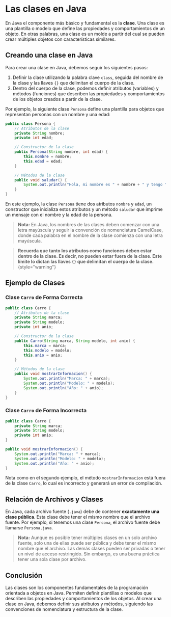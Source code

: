 # Las clases en Java

En Java el componente más básico y fundamental es la **clase**. Una clase es una plantilla o modelo que define las
propiedades y comportamientos de un objeto. En otras palabras, una clase es un molde a partir del cual se pueden crear
múltiples objetos con características similares.

## Creando una clase en Java

Para crear una clase en Java, debemos seguir los siguientes pasos:

1. Definir la clase utilizando la palabra clave `class`, seguida del nombre de la clase y las llaves `{}` que delimitan
   el cuerpo de la clase.
2. Dentro del cuerpo de la clase, podemos definir atributos (variables) y métodos (funciones) que describen las
   propiedades y comportamientos de los objetos creados a partir de la clase.

Por ejemplo, la siguiente clase `Persona` define una plantilla para objetos que representan personas con un nombre y una
edad:

```java
public class Persona {
    // Atributos de la clase
    private String nombre;
    private int edad;

    // Constructor de la clase
    public Persona(String nombre, int edad) {
        this.nombre = nombre;
        this.edad = edad;
    }

    // Métodos de la clase
    public void saludar() {
        System.out.println("Hola, mi nombre es " + nombre + " y tengo " + edad + " años.");
    }
}
```

En este ejemplo, la clase `Persona` tiene dos atributos `nombre` y `edad`, un constructor que inicializa estos atributos
y un método `saludar` que imprime un mensaje con el nombre y la edad de la persona.

> **Nota:** En Java, los nombres de las clases deben comenzar con una letra mayúscula y seguir la convención de
> nomenclatura CamelCase, donde cada palabra en el nombre de la clase comienza con una letra mayúscula.

> **Recuerda que tanto los atributos como funciones deben estar dentro de la clase. Es decir, no pueden estar fuera
> de la clase. Este límite lo dictan las llaves `{}` que delimitan el cuerpo de la clase.**
> {style="warning"}

## Ejemplo de Clases

### Clase `Carro` de Forma Correcta

```java
public class Carro {
    // Atributos de la clase
    private String marca;
    private String modelo;
    private int anio;

    // Constructor de la clase
    public Carro(String marca, String modelo, int anio) {
        this.marca = marca;
        this.modelo = modelo;
        this.anio = anio;
    }

    // Métodos de la clase
    public void mostrarInformacion() {
        System.out.println("Marca: " + marca);
        System.out.println("Modelo: " + modelo);
        System.out.println("Año: " + anio);
    }
}
```

### Clase `Carro` de Forma Incorrecta

```java
public class Carro {
    private String marca;
    private String modelo;
    private int anio;
}

public void mostrarInformacion() {
    System.out.println("Marca: " + marca);
    System.out.println("Modelo: " + modelo);
    System.out.println("Año: " + anio);
}
```

Nota como en el segundo ejemplo, el método `mostrarInformacion` está fuera de la clase `Carro`, lo cual es incorrecto y
generará un error de compilación.

## Relación de Archivos y Clases

En Java, cada archivo fuente (`.java`) debe de contener **exactamente una clase pública**. Esta clase debe tener el
mismo nombre que el archivo fuente. Por ejemplo, si tenemos una clase `Persona`, el archivo fuente debe llamarse
`Persona.java`.

> **Nota:** Aunque es posible tener múltiples clases en un solo archivo fuente, solo una de ellas puede ser pública y
> debe tener el mismo nombre que el archivo. Las demás clases pueden ser privadas o tener un nivel de acceso
> restringido. Sin embargo, es una buena práctica tener una sola clase por archivo.

## Conclusión

Las clases son los componentes fundamentales de la programación orientada a objetos en Java. Permiten definir plantillas
o modelos que describen las propiedades y comportamientos de los objetos. Al crear una clase en Java, debemos definir
sus atributos y métodos, siguiendo las convenciones de nomenclatura y estructura de la clase.